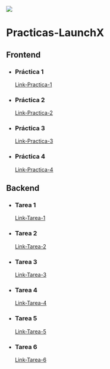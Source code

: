 ![](https://avatars.githubusercontent.com/u/110853422?s=200&v=4)
# Practicas-LaunchX
## Frontend

- ### Práctica 1
   [Link-Practica-1](https://github.com/CralpCode/Practica-1-de-Intro-a-Frontend "Practica-1")
- ### Práctica 2
   [Link-Practica-2](https://github.com/CralpCode/CralpCode-Practica-2-de-Intro-a-Frontend "Practica-2")
- ### Práctica 3
   [Link-Practica-3](https://github.com/CralpCode/Practica-3-de-Intro-a-Frontend "Practica-3")
- ### Práctica 4
   [Link-Practica-4](https://github.com/CralpCode/Practica-4-de-Intro-a-Frontend "Practica-4")
   
## Backend

- ### Tarea 1
   [Link-Tarea-1](https://github.com/CralpCode/Tarea-1-Calculadora-JS "Tarea-1")
- ### Tarea 2
   [Link-Tarea-2](https://github.com/CralpCode/Tarea-2-Pokedex-REACT "Tarea-2")
- ### Tarea 3
   [Link-Tarea-3](https://github.com/CralpCode/Tarea-3-Chat "Tarea-3")
- ### Tarea 4
   [Link-Tarea-4](https://github.com/CralpCode/Tarea-4-Chat-testing "Tarea-4")
- ### Tarea 5
   [Link-Tarea-5](https://github.com/CralpCode/Tarea-5-API-REST "Tarea-5")
- ### Tarea 6
   [Link-Tarea-6](https://github.com/CralpCode/Tarea-6-Chat-MongoDB "Tarea-6")
